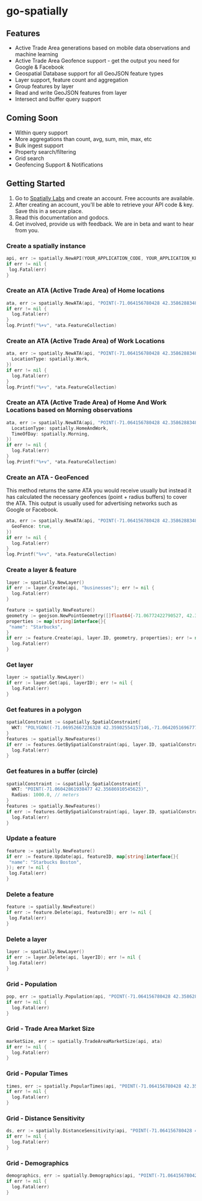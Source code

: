# go-spatially

## Features

* Active Trade Area generations based on mobile data observations and machine learning
* Active Trade Area Geofence support - get the output you need for Google & Facebook
* Geospatial Database support for all GeoJSON feature types
* Layer support, feature count and aggregation
* Group features by layer
* Read and write GeoJSON features from layer
* Intersect and buffer query support

## Coming Soon

* Within query support
* More aggregations than count, avg, sum, min, max, etc
* Bulk ingest support
* Property search/filtering
* Grid search
* Geofencing Support & Notifications

## Getting Started

1.  Go to [Spatially Labs](https://labs.spatially.com) and create an account. Free accounts are available.
2.  After creating an account, you'll be able to retrieve your API code & key. Save this in a secure place.
3.  Read this documentation and godocs.
4.  Get involved, provide us with feedback. We are in beta and want to hear from you.

### Create a spatially instance

```go
api, err := spatially.NewAPI(YOUR_APPLICATION_CODE, YOUR_APPLICATION_KEY)
if err != nil {
 log.Fatal(err)
}
```

### Create an ATA (Active Trade Area) of Home locations

```go
ata, err := spatially.NewATA(api, "POINT(-71.064156780428 42.35862883483673)", nil)
if err != nil {
  log.Fatal(err)
}
log.Printf("%+v", *ata.FeatureCollection)
```

### Create an ATA (Active Trade Area) of Work Locations

```go
ata, err := spatially.NewATA(api, "POINT(-71.064156780428 42.35862883483673)", &spatially.ATAOptions{
  LocationType: spatially.Work,
})
if err != nil {
  log.Fatal(err)
}
log.Printf("%+v", *ata.FeatureCollection)
```

### Create an ATA (Active Trade Area) of Home And Work Locations based on Morning observations

```go
ata, err := spatially.NewATA(api, "POINT(-71.064156780428 42.35862883483673)", &spatially.ATAOptions{
  LocationType: spatially.HomeAndWork,
  TimeOfDay: spatially.Morning,
})
if err != nil {
  log.Fatal(err)
}
log.Printf("%+v", *ata.FeatureCollection)
```

### Create an ATA - GeoFenced

This method returns the same ATA you would receive usually but instead it has calculated the necessary geofences (point + radius buffers) to cover the ATA. This output is usually used for advertising networks such as Google or Facebook.

```go
ata, err := spatially.NewATA(api, "POINT(-71.064156780428 42.35862883483673)", &spatially.ATAOptions{
  GeoFence: true,
})
if err != nil {
  log.Fatal(err)
}
log.Printf("%+v", *ata.FeatureCollection)
```

### Create a layer & feature

```go
layer := spatially.NewLayer()
if err := layer.Create(api, "businesses"); err != nil {
  log.Fatal(err)
}

feature := spatially.NewFeature()
geometry := geojson.NewPointGeometry([]float64{-71.06772422790527, 42.35848049347556})
properties := map[string]interface{}{
 "name": "Starbucks",
}
if err := feature.Create(api, layer.ID, geometry, properties); err != nil {
  log.Fatal(err)
}
```

### Get layer

```go
layer := spatially.NewLayer()
if err := layer.Get(api, layerID); err != nil {
  log.Fatal(err)
}
```

### Get features in a polygon

```go
spatialConstraint := &spatially.SpatialConstraint{
  WKT: "POLYGON((-71.06952667236328 42.35902554157146,-71.06420516967773 42.35902554157146,-71.06420516967773 42.3563616979687,-71.06952667236328 42.3563616979687,-71.06952667236328 42.35902554157146))"
}
features := spatially.NewFeatures()
if err := features.GetBySpatialConstraint(api, layer.ID, spatialConstraint); err != nil {
  log.Fatal(err)
}
```

### Get features in a buffer (circle)

```go
spatialConstraint := &spatially.SpatialConstraint{
  WKT: "POINT(-71.06042861938477 42.35686910545623)",
  Radius: 1000.0, // meters
}
features := spatially.NewFeatures()
if err := features.GetBySpatialConstraint(api, layer.ID, spatialConstraint); err != nil {
  log.Fatal(err)
}
```

### Update a feature

```go
feature := spatially.NewFeature()
if err := feature.Update(api, featureID, map[string]interface{}{
 "name": "Starbucks Boston",
}); err != nil {
 log.Fatal(err)
}
```

### Delete a feature

```go
feature := spatially.NewFeature()
if err := feature.Delete(api, featureID); err != nil {
 log.Fatal(err)
}
```

### Delete a layer

```go
layer := spatially.NewLayer()
if err := layer.Delete(api, layerID); err != nil {
 log.Fatal(err)
}
```

### Grid - Population

```go
pop, err := spatially.Population(api, "POINT(-71.064156780428 42.35862883483673)", 150)
if err != nil {
  log.Fatal(err)
}
```

### Grid - Trade Area Market Size

```go
marketSize, err := spatially.TradeAreaMarketSize(api, ata)
if err != nil {
  log.Fatal(err)
}
```

### Grid - Popular Times

```go
times, err := spatially.PopularTimes(api, "POINT(-71.064156780428 42.35862883483673)", 150)
if err != nil {
  log.Fatal(err)
}
```

### Grid - Distance Sensitivity

```go
ds, err := spatially.DistanceSensitivity(api, "POINT(-71.064156780428 42.35862883483673)", 150)
if err != nil {
  log.Fatal(err)
}
```

### Grid - Demographics

```go
demographics, err := spatially.Demographics(api, "POINT(-71.064156780428 42.35862883483673)", 150)
if err != nil {
  log.Fatal(err)
}
```

